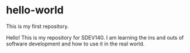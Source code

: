 # hello-world
This is my first repository.

Hello! This is my repository for SDEV140. I am learning the ins and outs of software development and how to use it in the real world.
